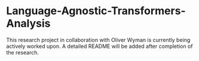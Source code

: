 # Language-Agnostic-Transformers-Analysis
This research project in collaboration with Oliver Wyman is currently being actively worked upon. A detailed README will be added after completion of the research.
